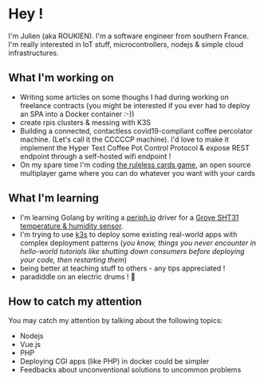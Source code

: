 # Hey !

I'm Julien (aka ROUKIEN). I'm a software engineer from southern France. I'm really interested in IoT stuff, microcontrollers, nodejs & simple cloud infrastructures.

## What I'm working on

 * Writing some articles on some thoughs I had during working on freelance contracts (you might be interested if you ever had to deploy an SPA into a Docker container :-))
 * create rpis clusters & messing with K3S
 * Building a connected, contactless covid19-compliant coffee percolator machine. (Let's call it the CCCCCP machine). I'd love to make it implement the Hyper Text Coffee Pot Control Protocol & expose REST endpoint through a self-hosted wifi endpoint !
 * On my spare time I'm coding [the ruleless cards game](https://gitlab.com/ROUKIEN/the-ruleless-cards-game), an open source multiplayer game where you can do whatever you want with your cards

## What I'm learning

 * I'm learning Golang by writing a [periph.io](https://periph.io) driver for a [Grove SHT31 temperature & humidity sensor](https://wiki.seeedstudio.com/Grove-TempAndHumi_Sensor-SHT31).
 * I'm trying to use [k3s](https://k3s.io) to deploy some existing real-world apps with complex deployment patterns (*you know, things you never encounter in hello-world tutorials like shutting down consumers before deploying your code, then restarting them*)
 * being better at teaching stuff to others - any tips appreciated !
 * paradiddle on an electric drums ! 🥁

## How to catch my attention

You may catch my attention by talking about the following topics:

 * Nodejs
 * Vue.js
 * PHP
 * Deploying CGI apps (like PHP) in docker could be simpler
 * Feedbacks about unconventional solutions to uncommon problems
